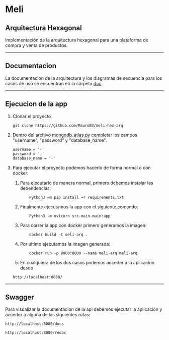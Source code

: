 # Meli
## Arquitectura Hexagonal

Implementación de la arquitectura hexagonal para una plataforma de compra y venta de productos.

---

## Documentacion

La documentacion de la arquitectura y los diagramas de secuencia para los casos de uso se encuentran en la carpeta [doc](https://github.com/MauroB3/meli-hex-arq/tree/main/doc).

---

## Ejecucion de la app

1. Clonar el proyecto

       git clone https://github.com/MauroB3/meli-hex-arq
2. Dentro del archivo [mongodb_atlas.py](https://github.com/MauroB3/meli-hex-arq/blob/main/src/main/config/mongodb_atlas.py) completar los campos "username", "password" y "database_name".

       username = '-'
       password = '-'
       database_name = '-'
3. Para ejecutar el proyecto podemos hacerlo de forma normal o con docker:
   1. Para ejecutarlo de manera normal, primero debemos instalar las dependencias:

              Python3 –m pip install –r requirements.txt
   2. Finalmente ejecutamos la app con el siguiente comando:
   
              Python3 -m uvicorn src.main.main:app
   
   3. Para correr la app con docker primero generamos la imagen:

              docker build -t meli-arq .

   4. Por ultimo ejecutamos la imagen generada:

              docker run -p 8000:8000 --name meli-arq meli-arq
   
   5. En cualquiera de los dos casos podemos acceder a la aplicacion desde
   
   `http://localhost:8080/`

---

## Swagger

Para visualizar la documentacion de la api debemos ejecutar la aplicacion y acceder a alguna de las siguientes rutas:

`http://localhost:8080/docs`

`http://localhost:8080/redoc`